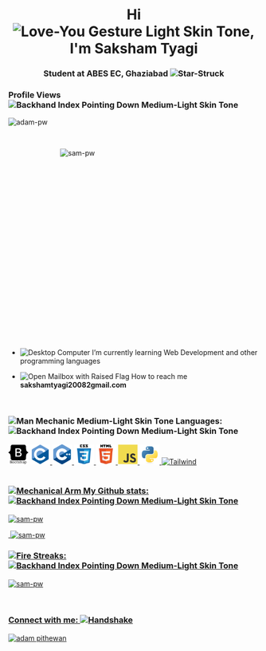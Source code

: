 <h1 align="center">Hi <img src="https://raw.githubusercontent.com/Tarikul-Islam-Anik/Animated-Fluent-Emojis/master/Emojis/Hand%20gestures/Love-You%20Gesture%20Light%20Skin%20Tone.png" alt="Love-You Gesture Light Skin Tone" width="25" height="25" />, I'm Saksham Tyagi</h1>
<h3 align="center">Student at ABES EC, Ghaziabad <img src="https://raw.githubusercontent.com/Tarikul-Islam-Anik/Animated-Fluent-Emojis/master/Emojis/Smilies/Star-Struck.png" alt="Star-Struck" width="25" height="25" /></h3>

<p align="right"> <h3>Profile Views <img src="https://raw.githubusercontent.com/Tarikul-Islam-Anik/Animated-Fluent-Emojis/master/Emojis/Hand%20gestures/Backhand%20Index%20Pointing%20Down%20Medium-Light%20Skin%20Tone.png" alt="Backhand Index Pointing Down Medium-Light Skin Tone" width="25" height="25" /></h3> <img src="https://komarev.com/ghpvc/?username=SamsShow&label=Profile%20views&color=0e75b6&style=flat"
    alt="adam-pw" /> 
  </p>

<br>

<p><img align="right" src="https://github.com/Adam-pw/Adam-pw/blob/main/animation_500_kxa883sd.gif" alt="sam-pw" width="400" height="400"/></p>


- <img src="https://raw.githubusercontent.com/Tarikul-Islam-Anik/Animated-Fluent-Emojis/master/Emojis/Objects/Desktop%20Computer.png" alt="Desktop Computer" width="25" height="25" /> I’m currently learning Web Development and other programming languages

- <img src="https://raw.githubusercontent.com/Tarikul-Islam-Anik/Animated-Fluent-Emojis/master/Emojis/Objects/Open%20Mailbox%20with%20Raised%20Flag.png" alt="Open Mailbox with Raised Flag" width="25" height="25" /> How to reach me **sakshamtyagi20082gmail.com**


<br>

<h3 align="left"><img src="https://raw.githubusercontent.com/Tarikul-Islam-Anik/Animated-Fluent-Emojis/master/Emojis/People%20with%20professions/Man%20Mechanic%20Medium-Light%20Skin%20Tone.png" alt="Man Mechanic Medium-Light Skin Tone" width="25" height="25" /> Languages: <img src="https://raw.githubusercontent.com/Tarikul-Islam-Anik/Animated-Fluent-Emojis/master/Emojis/Hand%20gestures/Backhand%20Index%20Pointing%20Down%20Medium-Light%20Skin%20Tone.png" alt="Backhand Index Pointing Down Medium-Light Skin Tone" width="25" height="25" /></h3>
<p align="left">
    <img src="https://raw.githubusercontent.com/devicons/devicon/master/icons/bootstrap/bootstrap-plain-wordmark.svg"
      alt="bootstrap" width="40" height="40" /> </a> <a href="https://www.cprogramming.com/" target="_blank"
    rel="noreferrer"> <img src="https://raw.githubusercontent.com/devicons/devicon/master/icons/c/c-original.svg"
      alt="c" width="40" height="40" /> </a> <a href="https://www.w3schools.com/cpp/" target="_blank" rel="noreferrer">
    <img src="https://raw.githubusercontent.com/devicons/devicon/master/icons/cplusplus/cplusplus-original.svg"
      alt="cplusplus" width="40" height="40" /> </a> <a href="https://www.w3schools.com/css/" target="_blank"
    rel="noreferrer"> <img
      src="https://raw.githubusercontent.com/devicons/devicon/master/icons/css3/css3-original-wordmark.svg" alt="css3"
      width="40" height="40" /> </a> <a href="https://www.w3.org/html/" target="_blank" rel="noreferrer"> <img
      src="https://raw.githubusercontent.com/devicons/devicon/master/icons/html5/html5-original-wordmark.svg"
      alt="html5" width="40" height="40" /> </a> <a href="https://www.adobe.com/in/products/illustrator.html"
    target="_blank" rel="noreferrer"><img
      src="https://raw.githubusercontent.com/devicons/devicon/master/icons/javascript/javascript-original.svg"
      alt="javascript" width="40" height="40" /> </a> <a href="https://kotlinlang.org" target="_blank" rel="noreferrer">
<img
      src="https://raw.githubusercontent.com/devicons/devicon/master/icons/python/python-original.svg" alt="python"
      width="40" height="40" /> </a> <a href="https://reactjs.org/" target="_blank" rel="noreferrer"></a> <a href="https://sass-lang.com" target="_blank" rel="noreferrer">
      <img src="https://upload.wikimedia.org/wikipedia/commons/d/d5/Tailwind_CSS_Logo.svg" alt="Tailwind"
       width="40" height="40" />

<br>
<br>

<h3><img src="https://raw.githubusercontent.com/Tarikul-Islam-Anik/Animated-Fluent-Emojis/master/Emojis/Hand%20gestures/Mechanical%20Arm.png" alt="Mechanical Arm" width="25" height="25" /> My Github stats: <img src="https://raw.githubusercontent.com/Tarikul-Islam-Anik/Animated-Fluent-Emojis/master/Emojis/Hand%20gestures/Backhand%20Index%20Pointing%20Down%20Medium-Light%20Skin%20Tone.png" alt="Backhand Index Pointing Down Medium-Light Skin Tone" width="25" height="25" /> </h3>
<p><img align="center"
    src="https://github-readme-stats.vercel.app/api/top-langs?username=SamsShow&show_icons=true&locale=en&bg_color=0d1117&text_color=ffffff&layout=compact"
    alt="sam-pw" 
    bg_color=#808080/></p>

<p>&nbsp;<img align="center" src="https://github-readme-stats.vercel.app/api?username=SamsShow&show_icons=true&locale=en&bg_color=0d1117&text_color=ffffff&repo=convoychat"
    alt="sam-pw" /></p>

<h3><img src="https://raw.githubusercontent.com/Tarikul-Islam-Anik/Animated-Fluent-Emojis/master/Emojis/Travel%20and%20places/Fire.png" alt="Fire" width="25" height="25" /> Streaks: <img src="https://raw.githubusercontent.com/Tarikul-Islam-Anik/Animated-Fluent-Emojis/master/Emojis/Hand%20gestures/Backhand%20Index%20Pointing%20Down%20Medium-Light%20Skin%20Tone.png" alt="Backhand Index Pointing Down Medium-Light Skin Tone" width="25" height="25" /> </h3>

<p><img align="center" src="https://github-readme-streak-stats.herokuapp.com/?user=SamsShow&theme=dark&background=0d1117&date_format=M%20j%5B%2C%20Y%5D" alt="sam-pw" /></p>
<br>

<h3 align="left">Connect with me: <img src="https://raw.githubusercontent.com/Tarikul-Islam-Anik/Animated-Fluent-Emojis/master/Emojis/Hand%20gestures/Handshake.png" alt="Handshake" width="25" height="25" /></h3>
<p align="left">
  <a href="https://www.linkedin.com/in/sakshamtyagi28/" target="blank"><img align="center"
      src="https://raw.githubusercontent.com/rahuldkjain/github-profile-readme-generator/master/src/images/icons/Social/linked-in-alt.svg"
      alt="adam pithewan" height="30" width="40" /></a>

</p>

